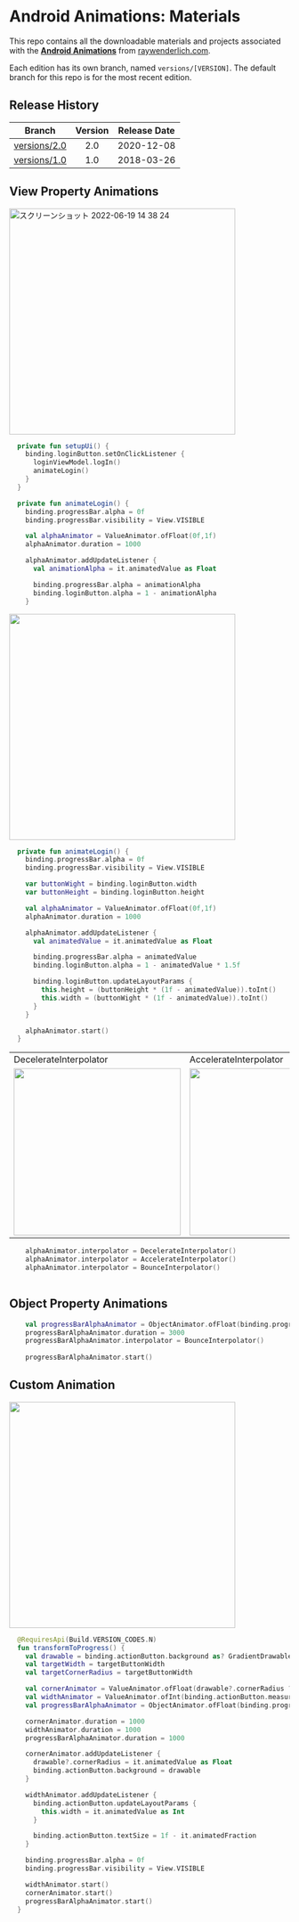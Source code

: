 # Android Animations: Materials

This repo contains all the downloadable materials and projects associated with the **[Android Animations](https://www.raywenderlich.com/18770099-android-animations)** from [raywenderlich.com](https://www.raywenderlich.com).

Each edition has its own branch, named `versions/[VERSION]`. The default branch for this repo is for the most recent edition.

## Release History

| Branch                                                                                | Version | Release Date |
| ------------------------------------------------------------------------------------- |:-------:|:------------:|
| [versions/2.0](https://github.com/raywenderlich/video-aa-materials/tree/versions/2.0) | 2.0     | 2020-12-08   |
| [versions/1.0](https://github.com/raywenderlich/video-aa-materials/tree/versions/1.0) | 1.0     | 2018-03-26   |

## View Property Animations 

<img width="406" alt="スクリーンショット 2022-06-19 14 38 24" src="https://user-images.githubusercontent.com/47273077/174467449-9ff17542-d52e-4a00-9b59-d9f4c5612e18.gif">

```kt
  private fun setupUi() {
    binding.loginButton.setOnClickListener {
      loginViewModel.logIn()
      animateLogin()
    }
  }

  private fun animateLogin() {
    binding.progressBar.alpha = 0f
    binding.progressBar.visibility = View.VISIBLE

    val alphaAnimator = ValueAnimator.ofFloat(0f,1f)
    alphaAnimator.duration = 1000

    alphaAnimator.addUpdateListener {
      val animationAlpha = it.animatedValue as Float

      binding.progressBar.alpha = animationAlpha
      binding.loginButton.alpha = 1 - animationAlpha
    }

```
<img width="406" src="https://user-images.githubusercontent.com/47273077/174467932-8dbb258f-6c0e-41d9-af64-f31f58e97973.gif">

```kt
  private fun animateLogin() {
    binding.progressBar.alpha = 0f
    binding.progressBar.visibility = View.VISIBLE

    var buttonWight = binding.loginButton.width
    var buttonHeight = binding.loginButton.height

    val alphaAnimator = ValueAnimator.ofFloat(0f,1f)
    alphaAnimator.duration = 1000

    alphaAnimator.addUpdateListener {
      val animatedValue = it.animatedValue as Float

      binding.progressBar.alpha = animatedValue
      binding.loginButton.alpha = 1 - animatedValue * 1.5f

      binding.loginButton.updateLayoutParams {
        this.height = (buttonHeight * (1f - animatedValue)).toInt()
        this.width = (buttonWight * (1f - animatedValue)).toInt()
      }
    }

    alphaAnimator.start()
  }
```

<table>
   <tr>
    <td class="DecelerateInterpolator">DecelerateInterpolator</td>
    <td class="AccelerateInterpolator">AccelerateInterpolator</td>
    <td class="BounceInterpolator">BounceInterpolator</td>
  </tr>
  <tr>
    <td valign="top" class="DecelerateInterpolator"><img width="300" src="https://user-images.githubusercontent.com/47273077/174468287-99850692-2576-41d6-a606-f37380f9e8cd.gif"/></td>
    <td valign="top"  class="AccelerateInterpolator"><img width="300"  src="https://user-images.githubusercontent.com/47273077/174468542-af431336-e072-4ce6-8710-139f7dad472e.gif"/></td>
   <td valign="top"  class="BounceInterpolator"><img width="300"  src="https://user-images.githubusercontent.com/47273077/174468729-e8f95b23-44b7-4803-9251-66430ba9a08f.gif"/></td>
  </tr>
</table>

```kt
    alphaAnimator.interpolator = DecelerateInterpolator()
    alphaAnimator.interpolator = AccelerateInterpolator()
    alphaAnimator.interpolator = BounceInterpolator()
    
```

## Object Property Animations
```kt
    val progressBarAlphaAnimator = ObjectAnimator.ofFloat(binding.progressBar,"alpha", 0f, 1f)
    progressBarAlphaAnimator.duration = 3000
    progressBarAlphaAnimator.interpolator = BounceInterpolator()
    
    progressBarAlphaAnimator.start()
```


## Custom Animation
<img width="406" src="https://user-images.githubusercontent.com/47273077/174476011-2266ec7c-9e3d-4e8e-bd10-da3f74764e02.gif">

```kt
  @RequiresApi(Build.VERSION_CODES.N)
  fun transformToProgress() {
    val drawable = binding.actionButton.background as? GradientDrawable
    val targetWidth = targetButtonWidth
    val targetCornerRadius = targetButtonWidth

    val cornerAnimator = ValueAnimator.ofFloat(drawable?.cornerRadius ?: 0f, targetCornerRadius.toFloat())
    val widthAnimator = ValueAnimator.ofInt(binding.actionButton.measuredWidth, targetWidth)
    val progressBarAlphaAnimator = ObjectAnimator.ofFloat(binding.progressBar, "alpha",0f,1f)

    cornerAnimator.duration = 1000
    widthAnimator.duration = 1000
    progressBarAlphaAnimator.duration = 1000

    cornerAnimator.addUpdateListener {
      drawable?.cornerRadius = it.animatedValue as Float
      binding.actionButton.background = drawable
    }

    widthAnimator.addUpdateListener {
      binding.actionButton.updateLayoutParams {
        this.width = it.animatedValue as Int
      }

      binding.actionButton.textSize = 1f - it.animatedFraction
    }

    binding.progressBar.alpha = 0f
    binding.progressBar.visibility = View.VISIBLE

    widthAnimator.start()
    cornerAnimator.start()
    progressBarAlphaAnimator.start()
  }
```


